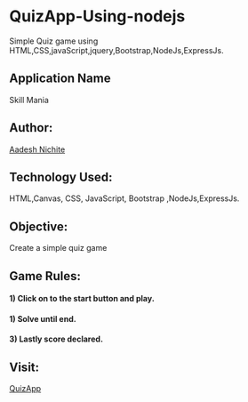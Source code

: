 # QuizApp-Using-nodejs

Simple Quiz game using HTML,CSS,javaScript,jquery,Bootstrap,NodeJs,ExpressJs.

## Application Name
Skill Mania

## Author:

[Aadesh Nichite](https://github.com/AadeshNichite)


## Technology Used:

HTML,Canvas, CSS, JavaScript, Bootstrap ,NodeJs,ExpressJs.

## Objective:

Create a simple quiz game

## Game Rules:

#### 1) Click on to the start button and play.
#### 1) Solve until end.
#### 3) Lastly score declared.

## Visit:
[QuizApp](https://infallible-albattani-316bf2.netlify.com)

